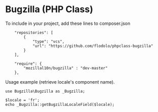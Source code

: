 Bugzilla (PHP Class)
============

To include in your project, add these lines to composer.json

```
    "repositories": [
        {
            "type": "vcs",
            "url": "https://github.com/flodolo/phpclass-bugzilla"
        }
    ],

    "require": {
        "mozillal10n/bugzilla" : "dev-master"
    },
```

Usage example (retrieve locale's component name).

```
use Bugzilla\Bugzilla as _Bugzilla;

$locale = 'fr';
echo _Bugzilla::getBugzillaLocaleField($locale);
```
